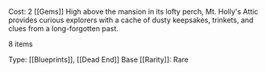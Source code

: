 Cost: 2 [[Gems]]
High above the mansion in its lofty perch, Mt. Holly's Attic provides curious explorers with a cache of dusty keepsakes, trinkets, and clues from a long-forgotten past.

8 items

Type: [[Blueprints]], [[Dead End]]
Base [[Rarity]]: Rare